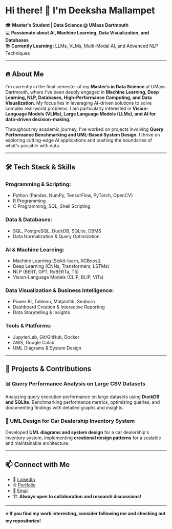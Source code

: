 # Hi there! 👋 I'm Deeksha Mallampet  

🎓 **Master's Student | Data Science @ UMass Dartmouth**  
💻 **Passionate about AI, Machine Learning, Data Visualization, and Databases**  
📚 **Currently Learning:** LLMs, VLMs, Multi-Modal AI, and Advanced NLP Techniques  

---

## 🔥 About Me
I'm currently in the final semester of my **Master’s in Data Science** at UMass Dartmouth, where I've been deeply engaged in **Machine Learning, Deep Learning, NLP, Databases, High-Performance Computing, and Data Visualization**. My focus lies in leveraging AI-driven solutions to solve complex real-world problems. I am particularly interested in **Vision-Language Models (VLMs), Large Language Models (LLMs), and AI for data-driven decision-making.**  

Throughout my academic journey, I've worked on projects involving **Query Performance Benchmarking and UML-Based System Design**. I thrive on exploring cutting-edge AI applications and pushing the boundaries of what's possible with data.

---

## 🛠 Tech Stack & Skills

### **Programming & Scripting:**
- Python (Pandas, NumPy, TensorFlow, PyTorch, OpenCV)
- R Programming
- C Programming, SQL, Shell Scripting

### **Data & Databases:**
- SQL, PostgreSQL, DuckDB, SQLite, DBMS
- Data Normalization & Query Optimization

### **AI & Machine Learning:**
- Machine Learning (Scikit-learn, XGBoost)
- Deep Learning (CNNs, Transformers, LSTMs)
- NLP (BERT, GPT, RoBERTa, T5)
- Vision-Language Models (CLIP, BLIP, ViTs)

### **Data Visualization & Business Intelligence:**
- Power BI, Tableau, Matplotlib, Seaborn
- Dashboard Creation & Interactive Reporting
- Data Storytelling & Insights

### **Tools & Platforms:**
- JupyterLab, Git/GitHub, Docker
- AWS, Google Colab
- UML Diagrams & System Design

---

## 🚀 Projects & Contributions
### **📊 Query Performance Analysis on Large CSV Datasets**  
Analyzing query execution performance on large datasets using **DuckDB and SQLite**. Benchmarking performance metrics, optimizing queries, and documenting findings with detailed graphs and insights.

### **📌 UML Design for Car Dealership Inventory System**  
Developed **UML diagrams and system design** for a car dealership's inventory system, implementing **creational design patterns** for a scalable and maintainable architecture.

---

## 📫 Connect with Me
- 💼 [LinkedIn](#)  
- 🌐 [Portfolio](#)  
- 📧 [Email](#)  
- 🏗 **Always open to collaboration and research discussions!**  

---

**⭐ If you find my work interesting, consider following me and checking out my repositories!**

